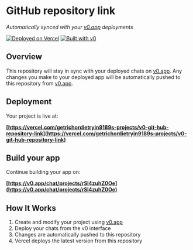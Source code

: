 # GitHub repository link

*Automatically synced with your [v0.app](https://v0.app) deployments*

[![Deployed on Vercel](https://img.shields.io/badge/Deployed%20on-Vercel-black?style=for-the-badge&logo=vercel)](https://vercel.com/getrichordietryin9189s-projects/v0-git-hub-repository-link)
[![Built with v0](https://img.shields.io/badge/Built%20with-v0.app-black?style=for-the-badge)](https://v0.app/chat/projects/rSl4zuhZ0Oe)

## Overview

This repository will stay in sync with your deployed chats on [v0.app](https://v0.app).
Any changes you make to your deployed app will be automatically pushed to this repository from [v0.app](https://v0.app).

## Deployment

Your project is live at:

**[https://vercel.com/getrichordietryin9189s-projects/v0-git-hub-repository-link](https://vercel.com/getrichordietryin9189s-projects/v0-git-hub-repository-link)**

## Build your app

Continue building your app on:

**[https://v0.app/chat/projects/rSl4zuhZ0Oe](https://v0.app/chat/projects/rSl4zuhZ0Oe)**

## How It Works

1. Create and modify your project using [v0.app](https://v0.app)
2. Deploy your chats from the v0 interface
3. Changes are automatically pushed to this repository
4. Vercel deploys the latest version from this repository
